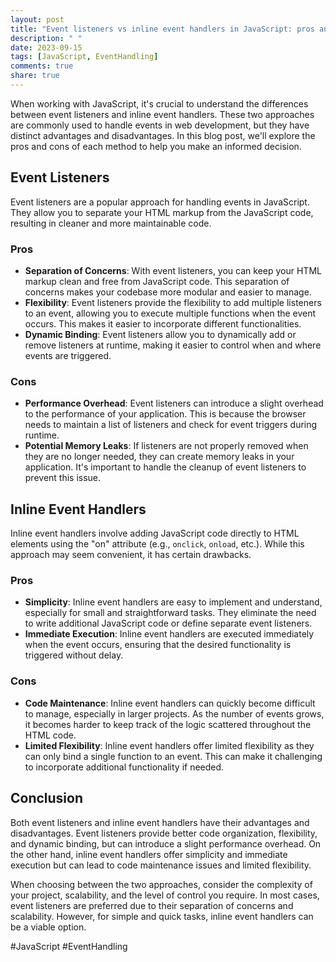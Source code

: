 ```yaml
---
layout: post
title: "Event listeners vs inline event handlers in JavaScript: pros and cons"
description: " "
date: 2023-09-15
tags: [JavaScript, EventHandling]
comments: true
share: true
---
```


When working with JavaScript, it's crucial to understand the differences between event listeners and inline event handlers. These two approaches are commonly used to handle events in web development, but they have distinct advantages and disadvantages. In this blog post, we'll explore the pros and cons of each method to help you make an informed decision.

## Event Listeners ##
Event listeners are a popular approach for handling events in JavaScript. They allow you to separate your HTML markup from the JavaScript code, resulting in cleaner and more maintainable code.

### Pros ###
- **Separation of Concerns**: With event listeners, you can keep your HTML markup clean and free from JavaScript code. This separation of concerns makes your codebase more modular and easier to manage.
- **Flexibility**: Event listeners provide the flexibility to add multiple listeners to an event, allowing you to execute multiple functions when the event occurs. This makes it easier to incorporate different functionalities.
- **Dynamic Binding**: Event listeners allow you to dynamically add or remove listeners at runtime, making it easier to control when and where events are triggered.

### Cons ###
- **Performance Overhead**: Event listeners can introduce a slight overhead to the performance of your application. This is because the browser needs to maintain a list of listeners and check for event triggers during runtime.
- **Potential Memory Leaks**: If listeners are not properly removed when they are no longer needed, they can create memory leaks in your application. It's important to handle the cleanup of event listeners to prevent this issue.

## Inline Event Handlers ##
Inline event handlers involve adding JavaScript code directly to HTML elements using the "on" attribute (e.g., `onclick`, `onload`, etc.). While this approach may seem convenient, it has certain drawbacks.

### Pros ###
- **Simplicity**: Inline event handlers are easy to implement and understand, especially for small and straightforward tasks. They eliminate the need to write additional JavaScript code or define separate event listeners.
- **Immediate Execution**: Inline event handlers are executed immediately when the event occurs, ensuring that the desired functionality is triggered without delay.

### Cons ###
- **Code Maintenance**: Inline event handlers can quickly become difficult to manage, especially in larger projects. As the number of events grows, it becomes harder to keep track of the logic scattered throughout the HTML code.
- **Limited Flexibility**: Inline event handlers offer limited flexibility as they can only bind a single function to an event. This can make it challenging to incorporate additional functionality if needed.

## Conclusion ##
Both event listeners and inline event handlers have their advantages and disadvantages. Event listeners provide better code organization, flexibility, and dynamic binding, but can introduce a slight performance overhead. On the other hand, inline event handlers offer simplicity and immediate execution but can lead to code maintenance issues and limited flexibility.

When choosing between the two approaches, consider the complexity of your project, scalability, and the level of control you require. In most cases, event listeners are preferred due to their separation of concerns and scalability. However, for simple and quick tasks, inline event handlers can be a viable option.

#JavaScript #EventHandling